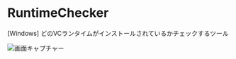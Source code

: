 # RuntimeChecker
[Windows] どのVCランタイムがインストールされているかチェックするツール

![画面キャプチャー](https://github.com/kenjinote/RuntimeChecker/wiki/preview.png "画面キャプチャー")
